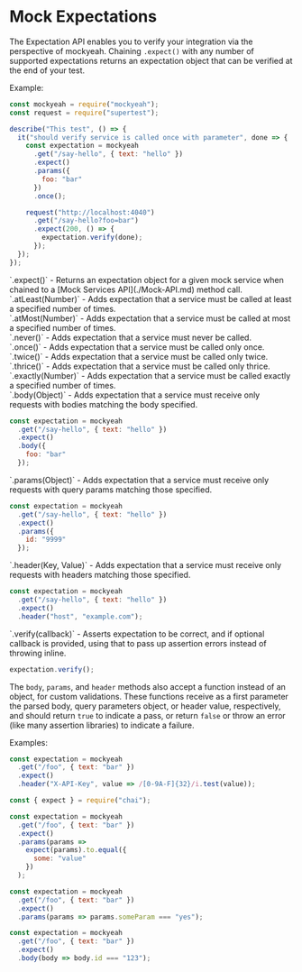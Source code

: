 # Mock Expectations

The Expectation API enables you to verify your integration via the perspective of mockyeah. Chaining `.expect()` with any number of supported expectations returns an expectation object that can be verified at the end of your test.

Example:

```js
const mockyeah = require("mockyeah");
const request = require("supertest");

describe("This test", () => {
  it("should verify service is called once with parameter", done => {
    const expectation = mockyeah
      .get("/say-hello", { text: "hello" })
      .expect()
      .params({
        foo: "bar"
      })
      .once();

    request("http://localhost:4040")
      .get("/say-hello?foo=bar")
      .expect(200, () => {
        expectation.verify(done);
      });
  });
});
```

<div id="expect"></div>
`.expect()` - Returns an expectation object for a given mock service when chained to a [Mock Services API](./Mock-API.md) method call.

<div id="atLeast">
`.atLeast(Number)` - Adds expectation that a service must be called at least a specified number of times.

<div id="atMost"></div>
`.atMost(Number)` - Adds expectation that a service must be called at most a specified number of times.

<div id="never"></div>
`.never()` - Adds expectation that a service must never be called.

<div id="once"></div>
`.once()` - Adds expectation that a service must be called only once.

<div id="twice"></div>
`.twice()` - Adds expectation that a service must be called only twice.

<div id="thrice"></div>
`.thrice()` - Adds expectation that a service must be called only thrice.

<div id="exactly"></div>
`.exactly(Number)` - Adds expectation that a service must be called exactly a specified number of times.

<div id="body"></div>
`.body(Object)` - Adds expectation that a service must receive only requests with bodies matching the body specified.

```js
const expectation = mockyeah
  .get("/say-hello", { text: "hello" })
  .expect()
  .body({
    foo: "bar"
  });
```

<div id="params"></div>
`.params(Object)` - Adds expectation that a service must receive only requests with query params matching those specified.

```js
const expectation = mockyeah
  .get("/say-hello", { text: "hello" })
  .expect()
  .params({
    id: "9999"
  });
```

<div id="header"></div>
`.header(Key, Value)` - Adds expectation that a service must receive only requests with headers matching those specified.

```js
const expectation = mockyeah
  .get("/say-hello", { text: "hello" })
  .expect()
  .header("host", "example.com");
```

<div id="verify"></div>
`.verify(callback)` - Asserts expectation to be correct, and if optional callback is provided, using that to pass up assertion errors instead of throwing inline.

```js
expectation.verify();
```

The `body`, `params`, and `header` methods also accept a function instead of an object, for custom validations.
These functions receive as a first parameter the parsed body, query parameters object, or header value, respectively,
and should return `true` to indicate a pass, or return `false` or throw an error (like many assertion libraries) to indicate a failure.

Examples:

```js
const expectation = mockyeah
  .get("/foo", { text: "bar" })
  .expect()
  .header("X-API-Key", value => /[0-9A-F]{32}/i.test(value));
```

```js
const { expect } = require("chai");

const expectation = mockyeah
  .get("/foo", { text: "bar" })
  .expect()
  .params(params =>
    expect(params).to.equal({
      some: "value"
    })
  );
```

```js
const expectation = mockyeah
  .get("/foo", { text: "bar" })
  .expect()
  .params(params => params.someParam === "yes");
```

```js
const expectation = mockyeah
  .get("/foo", { text: "bar" })
  .expect()
  .body(body => body.id === "123");
```
